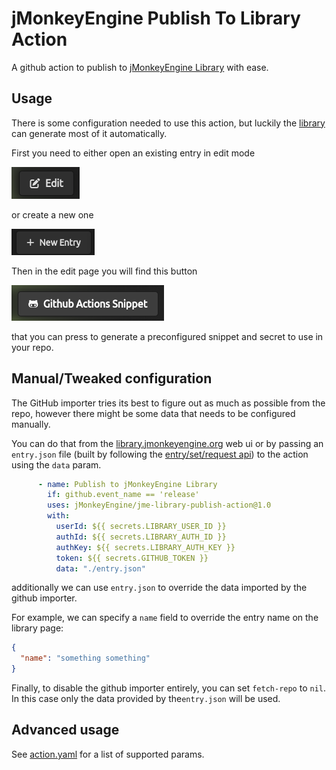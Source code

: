 # jMonkeyEngine Publish To Library Action

A github action to publish to [jMonkeyEngine Library](https://library.jmonkeyengine.org) with ease.


## Usage

There is some configuration needed to use this action, but luckily the  [library](https://library.jmonkeyengine.org) can generate most of it automatically.

First you need to either open an existing entry in edit mode

![Edit Button](screenshot/Screenshot%20from%202022-07-20%2019-00-41.png)


or create a new one 

![The New Entry Button](screenshot/Screenshot%20from%202022-07-20%2019-00-19.png)

Then in the edit page you will find this button

![Github Action Snippet Button](screenshot/Screenshot%20from%202022-07-20%2019-00-11.png)

that you can press to generate a preconfigured snippet and secret to use in your repo.








## Manual/Tweaked configuration

The GitHub importer tries its best to figure out as much as possible from the repo, however there might be some data that needs to be configured manually.

You can do that from the [library.jmonkeyengine.org](https://library.jmonkeyengine.org) web ui or by passing an `entry.json` file (built by following the [entry/set/request api](https://library.jmonkeyengine.org/apidoc/entry/set/request)) to the action using the `data` param.

```yaml
      - name: Publish to jMonkeyEngine Library
        if: github.event_name == 'release'
        uses: jMonkeyEngine/jme-library-publish-action@1.0
        with:
          userId: ${{ secrets.LIBRARY_USER_ID }}
          authId: ${{ secrets.LIBRARY_AUTH_ID }}
          authKey: ${{ secrets.LIBRARY_AUTH_KEY }}
          token: ${{ secrets.GITHUB_TOKEN }}
          data: "./entry.json"
```

additionally we can use `entry.json` to override the data imported by the github importer.

For example, we can specify a `name` field to override the entry name on the library page:

```json
{
  "name": "something something"
}
```


Finally, to disable  the github importer entirely, you can set `fetch-repo` to `nil`. In this case only the data provided by the`entry.json` will be used.



## Advanced usage
See [action.yaml](action.yml) for a list of supported params.